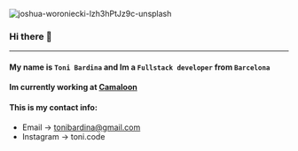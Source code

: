 ![joshua-woroniecki-lzh3hPtJz9c-unsplash](https://user-images.githubusercontent.com/29999392/125836878-244fc331-2345-42f8-aac6-f4d029eb6a26.jpg)

### Hi there 👋
---

#### My name is `Toni Bardina` and Im a `Fullstack developer` from `Barcelona`

#### Im currently working at [Camaloon](https://camaloon.com)

#### This is my contact info:

* Email -> tonibardina@gmail.com
* Instagram -> toni.code 

<!--
**tonibardina/tonibardina** is a ✨ _special_ ✨ repository because its `README.md` (this file) appears on your GitHub profile.

Here are some ideas to get you started:

- 🔭 I’m currently working on ...
- 🌱 I’m currently learning ...
- 👯 I’m looking to collaborate on ...
- 🤔 I’m looking for help with ...
- 💬 Ask me about ...
- 📫 How to reach me: ...
- 😄 Pronouns: ...
- ⚡ Fun fact: ...
-->
